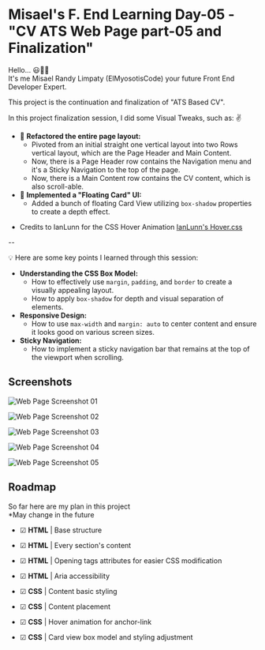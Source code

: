 # Misael's F. End Learning Day-05 - "CV ATS Web Page part-05 and Finalization"

Hello... 😃👋🏻  
It's me Misael Randy Limpaty (ElMyosotisCode) your future Front End Developer Expert.

This project is the continuation and finalization of "ATS Based CV".

In this project finalization session, I did some Visual Tweaks, such as: ✌
- 🚀 **Refactored the entire page layout:** 
    - Pivoted from an initial straight one vertical layout into two Rows vertical layout, which are the Page Header and Main Content. 
    - Now, there is a Page Header row contains the Navigation menu and it's a Sticky Navigation to the top of the page.
    - Now, there is a Main Content row contains the CV content, which is also scroll-able.
- 🎨 **Implemented a "Floating Card" UI:**
    - Added a bunch of floating Card View utilizing `box-shadow` properties to create a depth effect.

* Credits to IanLunn for the CSS Hover Animation
[IanLunn's Hover.css](https://ianlunn.github.io/Hover/)

--

💡 Here are some key points I learned through this session:
- **Understanding the CSS Box Model:** 
    - How to effectively use `margin`, `padding`, and `border` to create a visually appealing layout.
    - How to apply `box-shadow` for depth and visual separation of elements.
- **Responsive Design:**
    - How to use `max-width` and `margin: auto` to center content and ensure it looks good on various screen sizes.
- **Sticky Navigation:**
    - How to implement a sticky navigation bar that remains at the top of the viewport when scrolling.

## Screenshots

![Web Page Screenshot 01](https://github.com/ElMyosotisCode/webdev-lrn-fe-005-cv-css-box-model/blob/main/images/webpage-screenshot-01.JPG)

![Web Page Screenshot 02](https://github.com/ElMyosotisCode/webdev-lrn-fe-005-cv-css-box-model/blob/main/images/webpage-screenshot-02.JPG)

![Web Page Screenshot 03](https://github.com/ElMyosotisCode/webdev-lrn-fe-005-cv-css-box-model/blob/main/images/webpage-screenshot-03.JPG)

![Web Page Screenshot 04](https://github.com/ElMyosotisCode/webdev-lrn-fe-005-cv-css-box-model/blob/main/images/webpage-screenshot-04.JPG)

![Web Page Screenshot 05](https://github.com/ElMyosotisCode/webdev-lrn-fe-005-cv-css-box-model/blob/main/images/webpage-screenshot-05.JPG)

## Roadmap

So far here are my plan in this project  
*May change in the future

- ☑ **HTML** | Base structure

- ☑ **HTML** | Every section's content

- ☑ **HTML** | Opening tags attributes for easier CSS modification

- ☑ **HTML** | Aria accessibility

- ☑ **CSS** | Content basic styling

- ☑ **CSS** | Content placement

- ☑ **CSS** | Hover animation for anchor-link

- ☑ **CSS** | Card view box model and styling adjustment
